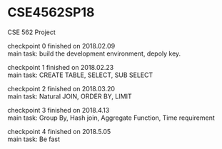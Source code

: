 # CSE4562SP18
CSE 562 Project

checkpoint 0	  finished on 2018.02.09 
<br>main task:  build the development environment, depoly key.

checkpoint 1  finished on 2018.02.23
<br>main task:  CREATE TABLE, SELECT, SUB SELECT

checkpoint 2  finished on 2018.03.20
<br>main task: Natural JOIN, ORDER BY, LIMIT

checkpoint 3  finished on 2018.4.13
<br>main task: Group By, Hash join, Aggregate Function, Time requirement

checkpoint 4 finished on 2018.5.05
<br>main task: Be fast
